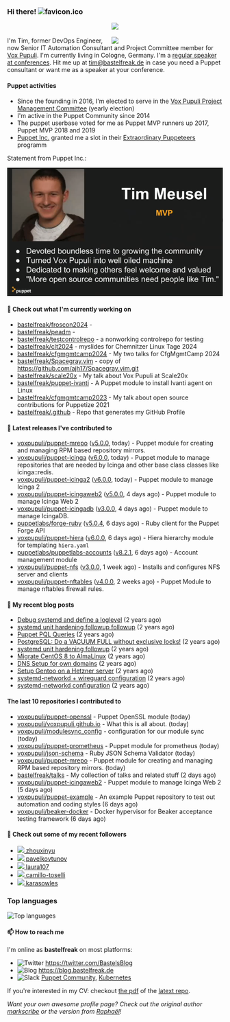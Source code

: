 ### Hi there! ![favicon.ico](https://raw.githubusercontent.com/bastelfreak/bastelfreak/master/favicon.ico)

<p align="center">
  <a href="https://github.com/ryo-ma/github-profile-trophy"><img src="https://github-profile-trophy.vercel.app/?username=bastelfreak&theme=darkhub&margin-w=15&margin-h=15&no-frame=true&column=5"/></a>
</p>

<img align="right" src="https://avatars.githubusercontent.com/bastelfreak" width="260">

I'm Tim, former DevOps Engineer, now Senior IT Automation Consultant and Project
Committee member for [Vox Pupuli](https://voxpupuli.org).
I'm currently living in Cologne, Germany. I'm a
[regular speaker at conferences](https://github.com/bastelfreak/talks#collection-of-talks-proposals-and-related-stuff).
Hit me up at [tim@bastelfreak.de](mailto:tim@bastelfeak.de) in case you need a
Puppet consultant or want me as a speaker at your conference.

#### Puppet activities

* Since the founding in 2016, I'm elected to serve in the [Vox Pupuli Project Management Committee](https://voxpupuli.org/blog/2016/10/12/pmc-election-results/) (yearly election)
* I'm active in the Puppet Community since 2014
* The puppet userbase voted for me as Puppet MVP runners up 2017, Puppet MVP 2018 and 2019
* [Puppet Inc.](https://puppet.com) granted me a slot in their [Extraordinary Puppeteers](https://puppet-champions.github.io/profiles.html) programm

Statement from Puppet Inc.:

![mvp statement](https://raw.githubusercontent.com/bastelfreak/bastelfreak/master/MVP.png)

#### 🌱 Check out what I'm currently working on


- [bastelfreak/froscon2024](https://github.com/bastelfreak/froscon2024) - 
- [bastelfreak/peadm](https://github.com/bastelfreak/peadm) - 
- [bastelfreak/testcontrolrepo](https://github.com/bastelfreak/testcontrolrepo) - a nonworking controlrepo for testing
- [bastelfreak/clt2024](https://github.com/bastelfreak/clt2024) - myslides for Chemnitzer Linux Tage 2024
- [bastelfreak/cfgmgmtcamp2024](https://github.com/bastelfreak/cfgmgmtcamp2024) - My two talks for CfgMgmtCamp 2024
- [bastelfreak/Spacegray.vim](https://github.com/bastelfreak/Spacegray.vim) - copy of https://github.com/ajh17/Spacegray.vim.git
- [bastelfreak/scale20x](https://github.com/bastelfreak/scale20x) - My talk about Vox Pupuli at Scale20x
- [bastelfreak/puppet-ivanti](https://github.com/bastelfreak/puppet-ivanti) - A Puppet module to install Ivanti agent on Linux
- [bastelfreak/cfgmgmtcamp2023](https://github.com/bastelfreak/cfgmgmtcamp2023) - My talk about open source contributions for Puppetize 2021
- [bastelfreak/.github](https://github.com/bastelfreak/.github) - Repo that generates my GitHub Profile

#### 🔭 Latest releases I've contributed to


- [voxpupuli/puppet-mrepo](https://github.com/voxpupuli/puppet-mrepo) ([v5.0.0](https://github.com/voxpupuli/puppet-mrepo/releases/tag/v5.0.0), today) - Puppet module for creating and managing RPM based repository mirrors.
- [voxpupuli/puppet-icinga](https://github.com/voxpupuli/puppet-icinga) ([v6.0.0](https://github.com/voxpupuli/puppet-icinga/releases/tag/v6.0.0), today) - Puppet module to manage repositories that are needed by Icinga and other base class classes like icinga::redis.
- [voxpupuli/puppet-icinga2](https://github.com/voxpupuli/puppet-icinga2) ([v6.0.0](https://github.com/voxpupuli/puppet-icinga2/releases/tag/v6.0.0), today) - Puppet module to manage Icinga 2
- [voxpupuli/puppet-icingaweb2](https://github.com/voxpupuli/puppet-icingaweb2) ([v5.0.0](https://github.com/voxpupuli/puppet-icingaweb2/releases/tag/v5.0.0), 4 days ago) - Puppet module to manage Icinga Web 2
- [voxpupuli/puppet-icingadb](https://github.com/voxpupuli/puppet-icingadb) ([v3.0.0](https://github.com/voxpupuli/puppet-icingadb/releases/tag/v3.0.0), 4 days ago) - Puppet module to manage IcingaDB.
- [puppetlabs/forge-ruby](https://github.com/puppetlabs/forge-ruby) ([v5.0.4](https://github.com/puppetlabs/forge-ruby/releases/tag/v5.0.4), 6 days ago) - Ruby client for the Puppet Forge API
- [voxpupuli/puppet-hiera](https://github.com/voxpupuli/puppet-hiera) ([v6.0.0](https://github.com/voxpupuli/puppet-hiera/releases/tag/v6.0.0), 6 days ago) - Hiera hierarchy module for templating `hiera.yaml`
- [puppetlabs/puppetlabs-accounts](https://github.com/puppetlabs/puppetlabs-accounts) ([v8.2.1](https://github.com/puppetlabs/puppetlabs-accounts/releases/tag/v8.2.1), 6 days ago) - Account management module
- [voxpupuli/puppet-nfs](https://github.com/voxpupuli/puppet-nfs) ([v3.0.0](https://github.com/voxpupuli/puppet-nfs/releases/tag/v3.0.0), 1 week ago) - Installs and configures NFS server and clients
- [voxpupuli/puppet-nftables](https://github.com/voxpupuli/puppet-nftables) ([v4.0.0](https://github.com/voxpupuli/puppet-nftables/releases/tag/v4.0.0), 2 weeks ago) - Puppet Module to manage nftables firewall rules.

#### 📜 My recent blog posts


- [Debug systemd and define a loglevel](https://blog.bastelfreak.de/2022/02/debug-systemd-and-define-a-loglevel/) (2 years ago)
- [systemd unit hardening followup followup](https://blog.bastelfreak.de/2022/01/systemd-unit-hardening-followup-followup/) (2 years ago)
- [Puppet PQL Queries](https://blog.bastelfreak.de/2022/01/puppet-pql-queries/) (2 years ago)
- [PostgreSQL: Do a VACUUM FULL without exclusive locks!](https://blog.bastelfreak.de/2022/01/postgresql-do-a-vacuum-full-without-exclusive-locks/) (2 years ago)
- [systemd unit hardening followup](https://blog.bastelfreak.de/2022/01/systemd-unit-hardening-followup/) (2 years ago)
- [Migrate CentOS 8 to AlmaLinux](https://blog.bastelfreak.de/2022/01/migrate-centos-8-to-almalinux/) (2 years ago)
- [DNS Setup for own domains](https://blog.bastelfreak.de/2022/01/dns-setup-for-own-domains/) (2 years ago)
- [Setup Gentoo on a Hetzner server](https://blog.bastelfreak.de/2022/01/setup-gentoo-on-a-hetzner-server/) (2 years ago)
- [systemd-networkd &#43; wireguard configuration](https://blog.bastelfreak.de/2022/01/systemd-networkd-wireguard-configuration/) (2 years ago)
- [systemd-networkd configuration](https://blog.bastelfreak.de/2022/01/systemd-networkd-configuration/) (2 years ago)

#### The last 10 repositories I contributed to


- [voxpupuli/puppet-openssl](https://github.com/voxpupuli/puppet-openssl) - Puppet OpenSSL module (today)
- [voxpupuli/voxpupuli.github.io](https://github.com/voxpupuli/voxpupuli.github.io) - What this is all about. (today)
- [voxpupuli/modulesync_config](https://github.com/voxpupuli/modulesync_config) - configuration for our module sync (today)
- [voxpupuli/puppet-prometheus](https://github.com/voxpupuli/puppet-prometheus) - Puppet module for prometheus (today)
- [voxpupuli/json-schema](https://github.com/voxpupuli/json-schema) - Ruby JSON Schema Validator (today)
- [voxpupuli/puppet-mrepo](https://github.com/voxpupuli/puppet-mrepo) - Puppet module for creating and managing RPM based repository mirrors. (today)
- [bastelfreak/talks](https://github.com/bastelfreak/talks) - My collection of talks and related stuff (2 days ago)
- [voxpupuli/puppet-icingaweb2](https://github.com/voxpupuli/puppet-icingaweb2) - Puppet module to manage Icinga Web 2 (5 days ago)
- [voxpupuli/puppet-example](https://github.com/voxpupuli/puppet-example) - An example Puppet repository to test out automation and coding styles (6 days ago)
- [voxpupuli/beaker-docker](https://github.com/voxpupuli/beaker-docker) - Docker hypervisor for Beaker acceptance testing framework (6 days ago)

#### 👥 Check out some of my recent followers


- [<img src="https://avatars.githubusercontent.com/u/3961183?u=01582e87de4eed440b07b84786cf348e731cb2b1&amp;v=4" height="20"/> zhouxinyu](https://github.com/zhouxinyu)
- [<img src="https://avatars.githubusercontent.com/u/173689185?u=f277153ad0db91745595465c67c6211354195d67&amp;v=4" height="20"/> pavelkovtunov](https://github.com/pavelkovtunov)
- [<img src="https://avatars.githubusercontent.com/u/156711189?u=9b9925c5b1a132b6999132405caf05f519a36bf7&amp;v=4" height="20"/> laura107](https://github.com/laura107)
- [<img src="https://avatars.githubusercontent.com/u/18188907?u=52a69ab075e8c7bff61fd95ffb7186f2c2cbe9e1&amp;v=4" height="20"/> camillo-toselli](https://github.com/camillo-toselli)
- [<img src="https://avatars.githubusercontent.com/u/66702800?u=e0725d237081b8e21433e5404921f322882e327d&amp;v=4" height="20"/> karasowles](https://github.com/karasowles)

### Top languages

![Top languages](https://github-readme-stats.vercel.app/api/top-langs/?username=bastelfreak&hide_title=true)

#### 📫 How to reach me

I'm online as **bastelfreak** on most platforms:

- <img src="https://raw.githubusercontent.com/FortAwesome/Font-Awesome/master/svgs/brands/twitter.svg" width="20" alt="Twitter" /> https://twitter.com/BastelsBlog
- <img src="https://raw.githubusercontent.com/FortAwesome/Font-Awesome/master/svgs/brands/wordpress.svg" width="20" alt="Blog" /> https://blog.bastelfreak.de
- <img src="https://raw.githubusercontent.com/FortAwesome/Font-Awesome/master/svgs/brands/slack.svg" width="20" alt="Slack" /> [Puppet Community](https://slack.puppet.com/), [Kubernetes](https://slack.k8s.io/)

If you're interested in my CV: checkout [the pdf](https://github.com/bastelfreak/cv/raw/master/content-en.pdf) of the [latext repo](https://github.com/bastelfreak/cv#readme).

*Want your own awesome profile page? Check out the original author [markscribe](https://github.com/muesli/markscribe) or the version from [Raphaël](https://github.com/raphink/raphink#hi-there-)!*
